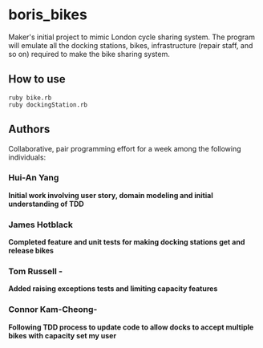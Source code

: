 # boris_bikes

Maker's initial project to mimic London cycle sharing system.
The program will emulate all the docking stations, bikes, infrastructure (repair staff, and so on) required to make the bike sharing system.

## How to use
```
ruby bike.rb
ruby dockingStation.rb
```

## Authors
Collaborative, pair programming effort for a week among the following individuals:
### Hui-An Yang 
**Initial work involving user story, domain modeling and initial understanding of TDD**
### James Hotblack 
**Completed feature and unit tests for making docking stations get and release bikes**
### Tom Russell - 
**Added raising exceptions tests and limiting capacity features**
### Connor Kam-Cheong- 
**Following TDD process to update code to allow docks to accept multiple bikes with capacity set my user**
